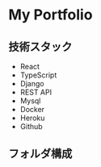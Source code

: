 # My Portfolio

## 技術スタック
- React
- TypeScript
- Django
- REST API
- Mysql
- Docker
- Heroku
- Github

## フォルダ構成
